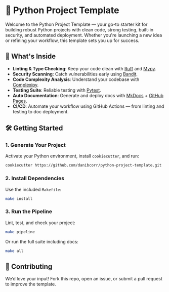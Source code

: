 # 🐍 Python Project Template

Welcome to the Python Project Template — your go-to starter kit for building robust
Python projects with clean code, strong testing, built-in security, and automated
deployment. Whether you're launching a new idea or refining your workflow, this template
sets you up for success.

## 🚀 What's Inside

- **Linting & Type Checking**: Keep your code clean with
  [Ruff](https://docs.astral.sh/ruff/) and [Mypy](http://mypy-lang.org/).
- **Security Scanning**: Catch vulnerabilities early using
  [Bandit](https://bandit.readthedocs.io/en/latest/).
- **Code Complexity Analysis**: Understand your codebase with
  [Complexipy](https://rohaquinlop.github.io/complexipy/).
- **Testing Suite**: Reliable testing with [Pytest](https://docs.pytest.org/en/stable/).
- **Auto Documentation**: Generate and deploy docs with
  [MkDocs](https://www.mkdocs.org/) + [GitHub Pages](https://pages.github.com/).
- **CI/CD**: Automate your workflow using GitHub Actions — from linting and testing to
  doc deployment.

## 🛠️ Getting Started

### 1. Generate Your Project

Activate your Python environment, install `cookiecutter`, and run:

```bash
cookiecutter https://github.com/danibcorr/python-project-template.git
```

### 2. Install Dependencies

Use the included `Makefile`:

```bash
make install
```

### 3. Run the Pipeline

Lint, test, and check your project:

```bash
make pipeline
```

Or run the full suite including docs:

```bash
make all
```

## 🤝 Contributing

We’d love your input! Fork this repo, open an issue, or submit a pull request to improve
the template.
